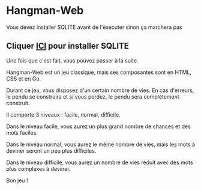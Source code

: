 # Hangman-Web

Vous devez installer SQLITE avant de l'éxecuter sinon ça marchera pas 

##  Cliquer [ICI](https://nodejs.org/en/download) pour installer SQLITE

Une fois que c'est fait, vous pouvez passer à la suite.

Hangman-Web est un jeu classique, mais ses composantes sont en HTML, CSS et en Go.

Durant ce jeu, vous disposez d'un certain nombre de vies. En cas d'erreurs, le pendu se construira et si vous perdez, le pendu sera complètement construit.

Il comporte 3 niveaux : facile, normal, difficile.

Dans le niveau facile, vous aurez un plus grand nombre de chances et des mots faciles.

Dans le niveau normal, vous aurez le même nombre de vies, mais les mots à deviner seront un peu plus difficiles.

Dans le niveau difficile, vous aurez un nombre de vies réduit avec des mots plus complexes à deviner.

Bon jeu !
